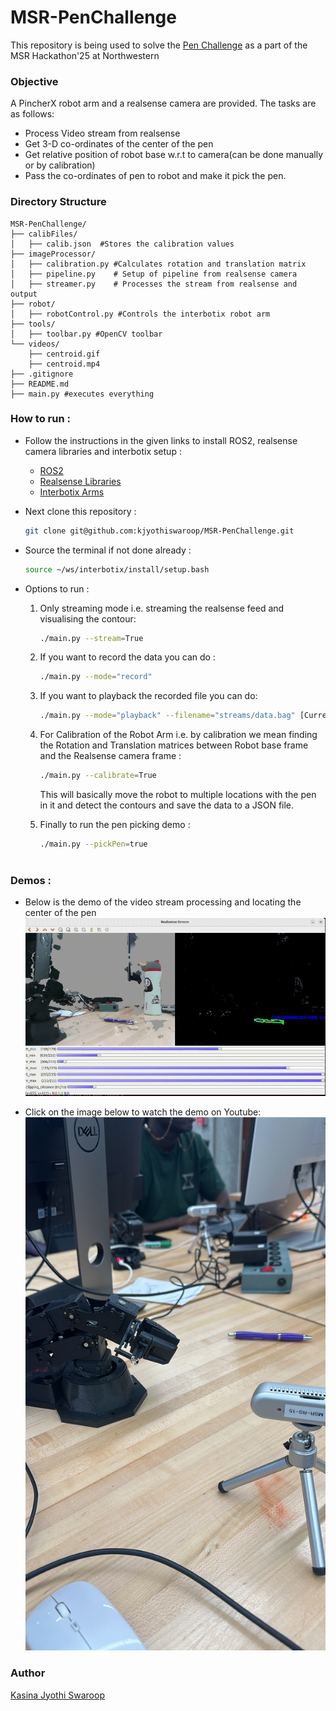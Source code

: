 # MSR-PenChallenge
This repository is being used to solve the [Pen Challenge](https://nu-msr.github.io/hackathon/pen_challenge.html) as a part of the MSR Hackathon'25 at Northwestern

### Objective
A PincherX robot arm and a realsense camera are provided. The tasks are as follows:
* Process Video stream from realsense 
* Get 3-D co-ordinates of the center of the pen 
* Get relative position of robot base w.r.t to camera(can be done manually or by calibration)
* Pass the co-ordinates of pen to robot and make it pick the pen.

### Directory Structure
```
MSR-PenChallenge/
├── calibFiles/
│   ├── calib.json  #Stores the calibration values
├── imageProcessor/ 
│   ├── calibration.py #Calculates rotation and translation matrix
│   ├── pipeline.py    # Setup of pipeline from realsense camera
│   ├── streamer.py    # Processes the stream from realsense and output
├── robot/
│   ├── robotControl.py #Controls the interbotix robot arm
├── tools/
│   ├── toolbar.py #OpenCV toolbar
└── videos/
    ├── centroid.gif
    ├── centroid.mp4
├── .gitignore
├── README.md
├── main.py #executes everything

```
### How to run :
* Follow the instructions in the given links to install ROS2, realsense camera libraries and interbotix setup :
   * [ROS2](http://nu-msr.github.io/hackathon/computer_setup.html#robot-operating-system-ros-2--2-P-1)
   * [Realsense Libraries](https://nu-msr.github.io/hackathon/computer_setup.html#realsense)
   * [Interbotix Arms](https://nu-msr.github.io/hackathon/computer_setup.html#interbotix_setup)
     
* Next clone this repository :
   ``` bash
   git clone git@github.com:kjyothiswaroop/MSR-PenChallenge.git
   ```
* Source the terminal if not done already :
  ``` bash
  source ~/ws/interbotix/install/setup.bash
  ```
* Options to run :
   1) Only streaming mode i.e. streaming the realsense feed and visualising the contour:
      ``` bash
      ./main.py --stream=True
      
   2) If you want to record the data you can do :
      ``` bash
      ./main.py --mode="record"
      
   3) If you want to playback the recorded file you can do:
      ``` bash
      ./main.py --mode="playback" --filename="streams/data.bag" [Currently there is no folder called streams but you can create one]
      
   4) For Calibration of the Robot Arm i.e. by calibration we mean finding the Rotation and Translation matrices between Robot base frame and the Realsense camera frame :
      ```bash
      ./main.py --calibrate=True
      ```
      This will basically move the robot to multiple locations with the pen in it and detect the contours and save the data to a JSON file.
      
  5) Finally to run the pen picking demo :
      ```bash
      ./main.py --pickPen=true
    
### Demos :
* Below is the demo of the video stream processing and locating the center of the pen
![Video](videos/centroid.gif)

* Click on the image below to watch the demo on Youtube:
[![Video](videos/Pen.JPG)](https://youtube.com/shorts/IgKwhFp3g9s)

### Author
[Kasina Jyothi Swaroop](https://github.com/kjyothiswaroop)

